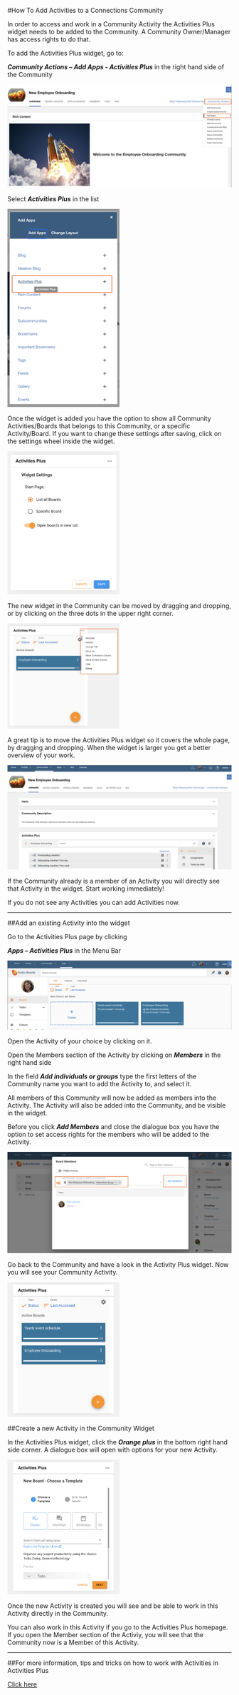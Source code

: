 #How To Add Activities to a Connections Community

In order to access and work in a Community Activity the Activities Plus widget needs to be added to the Community. A Community Owner/Manager has access rights to do that.

To add the Activities Plus widget, go to:

**_Community Actions – Add Apps - Activities Plus_** in the right hand side of the Community

<img src="/assets/images/screen-shots/aplus/aplus-community-actions-add-apps.png" alt="Community Actions Add Apps" />

Select **_Activities Plus_** in the list

<img src="/assets/images/screen-shots/aplus/aplus-add-apps.png" alt="Add Apps" width="50%"/>

Once the widget is added you have the option to show all Community Activities/Boards that belongs to this Community, or a specific Activity/Board. If you want to change these settings after saving, click on the settings wheel inside the widget.

<img src="/assets/images/screen-shots/aplus/aplus-widget-settings.png" alt="Widget Settings" width="50%"/>

The new widget in the Community can be moved by dragging and dropping, or by clicking on the three dots in the upper right corner.

<img src="/assets/images/screen-shots/aplus/aplus-move-widget.png" alt="Move Widget" width="50%"/>

A great tip is to move the Activities Plus widget so it covers the whole page, by dragging and dropping. When the widget is larger you get a better overview of your work.

<img src="/assets/images/screen-shots/aplus/aplus-widget-in-community.png" alt="Activities Plus Widget in Community" />

If the Community already is a member of an Activity you will directly see that Activity in the widget. Start working immediately!

If you do not see any Activities you can add Activities now.

___

##Add an existing Activity into the widget

Go to the Activities Plus page by clicking

**_Apps – Activities Plus_** in the Menu Bar

<img src="/assets/images/screen-shots/aplus/aplus-homepage.png" alt="Activities Plus homepage" />

Open the Activity of your choice by clicking on it.

Open the Members section of the Activity by clicking on **_Members_** in the right hand side

In the field **_Add individuals or groups_** type the first letters of the Community name you want to add the Activity to, and select it.

All members of this Community will now be added as members into the Activity. The Activity will also be added into the Community, and be visible in the widget.

Before you click **_Add Members_** and close the dialogue box you have the option to set access rights for the members who will be added to the Activity.

<img src="/assets/images/screen-shots/aplus/aplus-add-members.png" alt="Add The Community Members" />

Go back to the Community and have a look in the Activity Plus widget. Now you will see your Community Activity.

<img src="/assets/images/screen-shots/aplus/aplus-activities-in-widget.png" alt="Activities In Widget" width="50%"/>

##Create a new Activity in the Community Widget

In the Activities Plus widget, click the **_Orange plus_** in the bottom right hand side corner. A dialogue box will open with options for your new Activity.

<img src="/assets/images/screen-shots/aplus/aplus-new-activity.png" alt="New Activity" width="50%"/>

Once the new Activity is created you will see and be able to work in this Activity directly in the Community.

You can also work in this Activity if you go to the Activities Plus homepage. If you open the Member section of the Activiy, you will see that the Community now is a Member of this Activity.

___

##For more information, tips and tricks on how to work with Activities in Activities Plus

[Click here](https://docs.collab.cloud/users/aplus-tips-and-tricks/)
